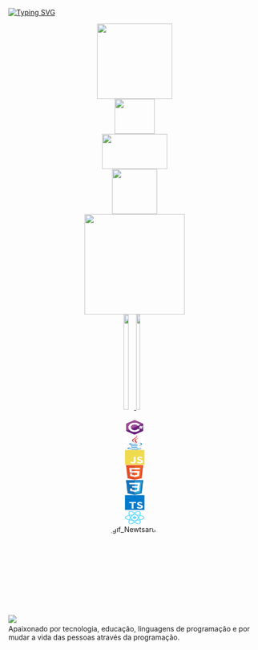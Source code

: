 <!-- ## Hi! I'm Arthur Belo 🦎🪐 -->
[![Typing SVG](https://readme-typing-svg.herokuapp.com/?color=cf88fd&size=35&center=true&vCenter=true&width=1000&lines=Hi,+my+name+is+Arthur+Belo+🦎🪐;I'm+20+years+old;I+from+Pernambuco,+Brazil;I+study+Computer+engineering+at+UNINASSAU;Be+Welcome!+:%29)](https://git.io/typing-svg)

<div style="display: flex; justify-content: center; align-items: center; left: 100vh;">
  <div style="display: flex; justify-content: center; align-items: center; flex-direction: column;">
    <img src="https://media.tenor.com/kB-Liucd8p4AAAAi/pepega-hackermans.gif" width="150" height="150">
    <img src="https://media.tenor.com/_RlQeSgosAAAAAAi/char.gif" width="80" height="70">
    <img src="https://media.tenor.com/9x2yNne26IwAAAAi/linz-linznews.gif" width="130" height=70">
    <img src="https://media.tenor.com/o7-lGxrrr6UAAAAi/rayquaza-pok%C3%A9mon.gif" width="90" height="90">
    <img src="https://media.tenor.com/tFlIyydyL6YAAAAi/hacker-hackerman.gif" width="200" height="200">
  </div>
</div>

<div style="display: flex; justify-content: center; align-items: center; flex-direction: column;">
  <a href="https://github.com/newtsarthur">
    <img width="48%" height="190vh" src="https://github-readme-stats.vercel.app/api?username=newtsarthur&show_icons=true&theme=tokyonight&include_all_commits=true&count_private=true"/>
    <img width="43%" height="190vh" src="https://github-readme-stats.vercel.app/api/top-langs/?username=newtsarthur&layout=compact&langs_count=7&theme=tokyonight"/>
  </a>
</div>

<div style="display: flex; justify-content: center; align-items: center; flex-direction: column;"><br>
  <img align="center" alt="Arthur-Csharp" height="30" width="40" src="https://raw.githubusercontent.com/devicons/devicon/master/icons/csharp/csharp-original.svg">
  <img align="center" alt="Arthur-Java" height="30" width="40" src="https://raw.githubusercontent.com/devicons/devicon/master/icons/java/java-original.svg">
  <img align="center" alt="Arthur-Js" height="30" width="40" src="https://raw.githubusercontent.com/devicons/devicon/master/icons/javascript/javascript-plain.svg">
  <img align="center" alt="Arthur-HTML" height="30" width="40" src="https://raw.githubusercontent.com/devicons/devicon/master/icons/html5/html5-original.svg">
  <img align="center" alt="Arthur-CSS" height="30" width="40" src="https://raw.githubusercontent.com/devicons/devicon/master/icons/css3/css3-original.svg">
  <img align="center" alt="Arthur-Ts" height="30" width="40" src="https://raw.githubusercontent.com/devicons/devicon/master/icons/typescript/typescript-plain.svg">
  <img align="center" alt="Arthur-React" height="30" width="40" src="https://raw.githubusercontent.com/devicons/devicon/master/icons/react/react-original.svg">
  <img align="right" alt="gif_Newtsarthur" height="150" style="border-radius:50px;" src="https://cdn.discordapp.com/attachments/987214369983172668/1047337714099425351/Gif.gif" />
</div>
  
  ##

<div> 
  <a href="https://www.linkedin.com/in/arthur-belo-a7a0a221a/" target="_blank"><img src="https://img.shields.io/badge/-LinkedIn-%230077B5?style=for-the-badge&logo=linkedin&logoColor=white" target="_blank"></a> 
</div>
Apaixonado por tecnologia, educação, linguagens de programação e por mudar a vida das pessoas através da programação.
